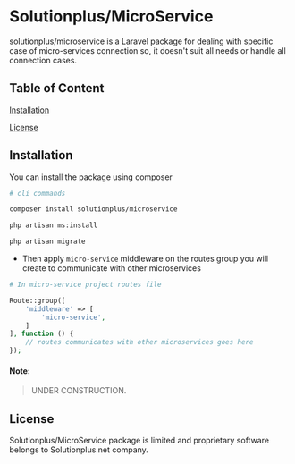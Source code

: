 # Solutionplus/MicroService

solutionplus/microservice is a Laravel package for dealing with specific case of micro-services connection so, it doesn't suit all needs or handle all connection cases.

## Table of Content
[Installation](#Installation)

[License](#License)

## Installation

You can install the package using composer

```bash
# cli commands

composer install solutionplus/microservice

php artisan ms:install

php artisan migrate
```

* Then apply `micro-service` middleware on the routes group you will create to communicate with other microservices

```php
# In micro-service project routes file

Route::group([
    'middleware' => [
        'micro-service',
    ]
], function () {
    // routes communicates with other microservices goes here
});
```

#### Note:
> UNDER CONSTRUCTION.

## License

Solutionplus/MicroService package is limited and proprietary software belongs to Solutionplus.net company.
